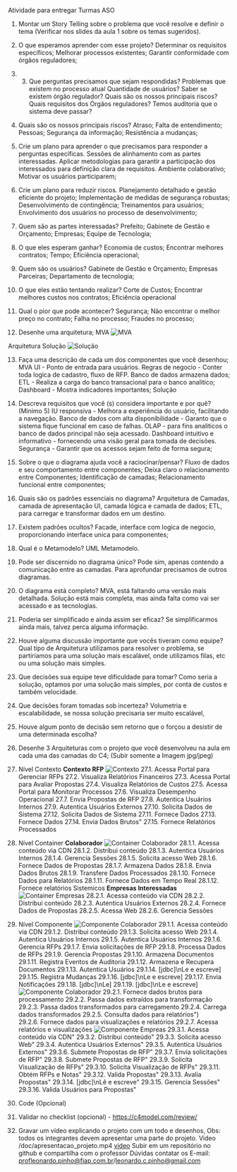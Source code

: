Atividade para entregar Turmas ASO 
1. Montar um Story Telling sobre o problema que você resolve e definir o tema (Verificar nos 
slides da aula 1 sobre os temas sugeridos). 

2. O que esperamos aprender com esse projeto? 
Determinar os requisitos específicos;
Melhorar processos existentes;
Garantir conformidade com órgãos reguladores;


3. 3. Que perguntas precisamos que sejam respondidas? 
Problemas que existem no processo atual
Quantidade de usuários?
Saber se existem órgão regulador?
Quais são os nossos principais riscos?
Quais requisitos dos Órgãos reguladores?
Temos auditoria que o sistema deve passar?


4. Quais são os nossos principais riscos? 
Atraso;
Falta de entendimento;
Pessoas;
Segurança da informação;
Resistência a mudanças;

5. Crie um plano para aprender o que precisamos para responder a perguntas específicas. 
Sessões de alinhamento com as partes interessadas.
Aplicar metodologias para garantir a participação dos interessados para definição clara de requisitos.
Ambiente colaborativo;
Motivar os usuários participarem;


6. Crie um plano para reduzir riscos. 
Planejamento detalhado e gestão eficiente do projeto;
Implementação de medidas de segurança robustas;
Desenvolvimento de contingência;
Treinamentos para usuários;
Envolvimento dos usuários no processo de desenvolvimento;

7. Quem são as partes interessadas? 
Prefeito;
Gabinete de Gestão e Orçamento;
Empresas;
Equipe de Tecnologia;


8. O que eles esperam ganhar? 
Economia de custos;
Encontrar melhores contratos;
Tempo;
Eficiência operacional;



9. Quem são os usuários? 
Gabinete de Gestão e Orçamento;
Empresas Parceiras;
Departamento de tecnologia;

10. O que eles estão tentando realizar? 
Corte de Custos;
Encontrar melhores custos nos contratos;
Eficiência operacional

11. Qual o pior que pode acontecer? 
Segurança;
Não encontrar o melhor preço no contrato;
Falha no processo;
Fraudes no processo;


12. Desenhe uma arquitetura; 
MVA
![MVA](../images/arquitetura_omb-Arquitetura%20MVA.drawio.png)

Arquitetura Solução
![Solução](../images/arquitetura_omb-Arquitetura_solucao.drawio.png)

13. Faça uma descrição de cada um dos componentes que você desenhou; 
MVA
UI - Ponto de entrada para usuários.
Regras de negocio - Conter toda logica de cadastro, fluxo de RFP.
Banco de dados armazena dados;
ETL - Realiza a carga do banco transacional para o banco analitico;
Dashboard - Mostra indicadores importantes;
Solução

14. Descreva requisitos que você (s) considera importante e por quê? (Mínimo 5) 
IU responsiva - Melhora a experiência do usuário, facilitando a navegação.
Banco de dados com alta disponibilidade - Garanto que o sistema fique funcional em caso de falhas.
OLAP - para fins analiticos o banco de dados principal não seja acessado.
Dashboard intuitivo e informativo - fornecendo uma visão geral para tomada de decisões.
Segurança - Garantir que os acessos sejam feito de forma segura;

15. Sobre o que o diagrama ajuda você a raciocinar/pensar? 
Fluxo de dados e seu comportamento entre componentes;
Deixa claro o relacionamento entre Componentes;
Identificação de camadas;
Relacionamento funcional entre componentes;


16. Quais são os padrões essenciais no diagrama? 
Arquitetura de Camadas, camada de apresentação UI, camada lógica e camada de dados;
ETL, para carregar e transformar dados em um destino.

17. Existem padrões ocultos? 
Facade, interface com logica de negocio, proporcionando interface unica para componentes;

18. Qual é o Metamodelo? 
UML Metamodelo.

19. Pode ser discernido no diagrama único? 
Pode sim, apenas contendo a comunicação entre as camadas. Para aprofundar precisamos de outros diagramas.

20. O diagrama está completo? 
MVA, está faltando uma versão mais detalhada.
Solução está mais completa, mas ainda falta como vai ser acessado e as tecnologias.

21. Poderia ser simplificado e ainda assim ser eficaz? 
Se simplificarmos ainda mais, talvez perca alguma informação.

22. Houve alguma discussão importante que vocês tiveram como equipe? 
Qual tipo de Arquitetura utilizamos para resolver o problema, se partiríamos para uma solução mais escalável, onde utilizamos filas, etc ou uma solução mais simples.

23. Que decisões sua equipe teve dificuldade para tomar? 
Como seria a solução, optamos por uma solução mais simples, por conta de custos e também velocidade.

24. Que decisões foram tomadas sob incerteza? 
Volumetria e escalabilidade, se nossa solução precisaria ser muito escalável,

25. Houve algum ponto de decisão sem retorno que o forçou a desistir de uma determinada escolha? 

26. Desenhe 3 Arquiteturas com o projeto que você desenvolveu na aula em cada uma das 
camadas do C4; (Subir somente a Imagem jpg/jpeg) 

27. Nível Contexto 
**Contexto RFP**
![Contexto](../images/c4/context/c4_context.png)
27.1. Acessa Portal para Gerenciar RFPs
27.2. Visualiza Relatórios Financeiros
27.3. Acessa Portal para Avaliar Propostas
27.4. Visualiza Relatórios de Custos
27.5. Acessa Portal para Monitorar Processos
27.6. Visualiza Desempenho Operacional
27.7. Envia Propostas de RFP
27.8. Autentica Usuários Internos
27.9. Autentica Usuários Externos
27.10. Solicita Dados de Sistema
27.12. Solicita Dados de Sistema
27.11. Fornece Dados
27.13. Fornece Dados
27.14. Envia Dados Brutos"
27.15. Fornece Relatórios Processados


28. Nível Container 
**Colaborador**
![Container Colaborador](../images/c4/container/container_colaborador.png)
28.1.1. Acessa conteúdo via CDN
28.1.2. Distribui conteúdo
28.1.3. Autentica Usuários Internos
28.1.4. Gerencia Sessões
28.1.5. Solicita acesso Web
28.1.6. Fornece Dados de Propostas
28.1.7. Armazena Dados
28.1.8. Envia Dados Brutos
28.1.9. Transfere Dados Processados
28.1.10. Fornece Dados para Relatórios
28.1.11. Fornece Dados em Tempo Real
28.1.12. Fornece relatórios Sistemicos
**Empresas Interessadas**
![Container Empresas](../images/c4/container/container_empresas.png)
28.2.1. Acessa conteúdo via CDN
28.2.2. Distribui conteúdo
28.2.3. Autentica Usuários Externos
28.2.4. Fornece Dados de Propostas
28.2.5. Acessa Web
28.2.6. Gerencia Sessões

29. Nível Componente 
![Componente Colaborador](../images/c4/component/canal_colaborador.png)
29.1.1. Acessa conteúdo via CDN
29.1.2. Distribui conteúdo
29.1.3. Solicita acesso Web
29.1.4. Autentica Usuários Internos
29.1.5. Autentica Usuários Internos
29.1.6. Gerencia RFPs
29.1.7. Envia solicitações de RFP
29.1.8. Processa Dados de RFPs
29.1.9. Gerencia Propostas
29.1.10. Armazena Documentos
29.1.11. Registra Eventos de Auditoria
29.1.12. Armazena e Recupera Documentos
29.1.13. Autentica Usuários
29.1.14. [jdbc]\nLe e escreve]
29.1.15. Registra Mudanças
29.1.16. [jdbc]\nLe e escreve]
29.1.17. Envia Notificações
29.1.18. [jdbc]\nLe]
29.1.19. [jdbc]\nLe e escreve]
![Componente Colaborador](../images/c4/component/dashboard_colaborador.png)
29.2.1. Fornece dados brutos para processamento
29.2.2. Passa dados extraídos para transformação
29.2.3. Passa dados transformados para carregamento
29.2.4. Carrega dados transformados
29.2.5. Consulta dados para relatórios")  
29.2.6. Fornece dados para visualizações e relatórios
29.2.7. Acessa relatórios e visualizações
![Componente Empreas](../images/c4/component/canal_empresas.png)
29.3.1. Acessa conteúdo via CDN"
29.3.2. Distribui conteúdo"
29.3.3. Solicita acesso Web"
29.3.4. Autentica Usuários Externos"
29.3.5. Autentica Usuários Externos"
29.3.6. Submete Propostas de RFP"
29.3.7. Envia solicitações de RFP"
29.3.8. Submete Propostas de RFP"
29.3.9. Solicita Visualização de RFPs"
29.3.10. Solicita Visualização de RFPs"
29.3.11. Obtém RFPs e Notas"
29.3.12. Valida Propostas"
29.3.13. Avalia Propostas"
29.3.14. [jdbc]\nLê e escreve"
29.3.15. Gerencia Sessões"
29.3.16. Valida Usuários para Propostas"
30. Code (Opcional) 
31. Validar no checklist (opcional) - https://c4model.com/review/ 
32. Gravar um vídeo explicando o projeto com um todo e desenhos, Obs: todos os integrantes 
devem apresentar uma parte do projeto. 
Video /doc/apresentacao_projeto.mp4
[video](../doc/apresentacao_projeto.mp4)
Subir em um repositório no github e compartilha com o professor 
Dúvidas contatar os E-mail: 
profleonardo.pinho@fiap.com.br/leonardo.c.pinho@gmail.com 
